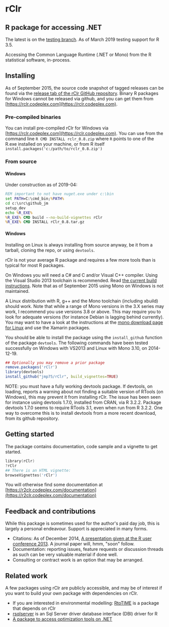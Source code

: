 # rClr

## R package for accessing .NET

The latest is on the [testing branch](https://github.com/jmp75/rClr/tree/testing). As of March 2019 testing support for R 3.5.

Accessing the Common Language Runtime (.NET or Mono) from the R statistical software, in-process.

## Installing

As of September 2015, the source code snapshot of tagged releases can be found via the [release tab of the rClr GitHub repository](https://github.com/jmp75/rClr/releases). Binary R packages for Windows cannot be released via github, and you can get them from [https://rclr.codeplex.com](https://rclr.codeplex.com).

### Pre-compiled binaries

You can install pre-compiled rClr for Windows via [https://rclr.codeplex.com](https://rclr.codeplex.com). You can use from the command line `R CMD INSTALL rclr_0.8.zip` where `R` points to one of the R.exe installed on your machine, or from R itself `install.packages('c:/path/to/rclr_0.8.zip')`

### From source

#### Windows

Under construction as of 2019-04:

```bat
REM important to not have nuget.exe under c:\bin 
set PATH=C:\cmd_bin;%PATH%
cd c:\src\github_jm
setup_dev
echo %R_EXE%
%R_EXE% CMD build --no-build-vignettes rClr
%R_EXE% CMD INSTALL rClr_0.8.tar.gz
```

#### Windows

Installing on Linux is always installing from source anyway, be it from a tarball, cloning the repo, or using `devtools`. 

rClr is not your average R package and requires a few more tools than is typical for most R packages. 

On Windows you will need a C# and C and/or Visual C++ compiler. Using the Visual Studio 2013 toolchain is recommended. Read [the current build instructions](https://r2clr.codeplex.com/wikipage?title=Build%20instructions&referringTitle=Documentation). Note that as of September 2015 using Mono on Windows is not maintained.

A Linux distribution with R, g++ and the Mono toolchain (including xbuild) should work. Note that while a range of Mono versions in the 3.X series may work, I recommend you use versions 3.8 or above. This may require you to look for adequate versions (for instance Debian is lagging behind currently). You may want to have a look at the instructions at the [mono download page for Linux](http://www.mono-project.com/download/#download-lin) and use the Xamarin packages.

You should be able to install the package using the `install_github` function of the package `devtools`. The following commands have been tested successfully on Windows with VS2013 and Linux with Mono 3.10, on 2014-12-19. 

```R
## Optionally you may remove a prior package
remove.packages('rClr')
library(devtools)
install_github("jmp75/rClr", build_vignettes=TRUE)
```

NOTE: you must have a fully working devtools package. If devtools, on loading, reports a warning about not finding a suitable version of RTools (on Windows), this may prevent it from installing rClr. The issue has been seen for instance using devtools 1.7.0, installed from CRAN, via R 3.2.2. Package devtools 1.7.0 seems to require RTools 3.1, even when run from R 3.2.2. One way to overcome this is to install devtools from a more recent download, from its github repository.

## Getting started

The package contains documentation, code sample and a vignette to get started.

```S
library(rClr)
?rClr
## There is an HTML vignette:
browseVignettes('rClr')
```

You will otherwise find some documentation at [https://r2clr.codeplex.com/documentation](https://r2clr.codeplex.com/documentation)

## Feedback and contributions

While this package is sometimes used for the author's paid day job, this is largely a personal endeavour. Support is appreciated in many forms.

* Citations: As of December 2014, [A presentation given at the R user conference 2013](https://publications.csiro.au/rpr/pub?list=ASE&pid=csiro:EP132284&expert=false&sb=RECENT&n=6&rpp=50&page=17&tr=3274&dr=all&csiro.affiliation=B3800). A journal paper will, hmm, "soon" follow.
* Documentation: reporting issues, feature requests or discussion threads as such can be very valuable material if done well.  
* Consulting or contract work is an option that may be arranged.

## Related work

A few packages using rClr are publicly accessible, and may be of interest if you want to build your own package with dependencies on rClr.

* If you are interested in environmental modelling: [RtoTIME](https://github.com/jmp75/RtoTIME) is a package that depends on rClr
* [rsqlserver](https://github.com/agstudy/rsqlserver) is an Sql Server driver database interface (DBI) driver for R
* [A package to access optimization tools on .NET](https://github.com/jmp75/metaheuristics/tree/master/R/pkgs/mh)
